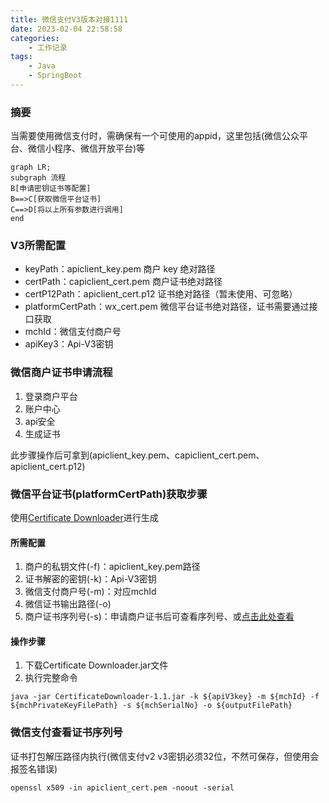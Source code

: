 ```yaml
---
title: 微信支付V3版本对接1111
date: 2023-02-04 22:58:58
categories: 
    - 工作记录
tags:
    - Java
    - SpringBoot
---
```



### 摘要
当需要使用微信支付时，需确保有一个可使用的appid，这里包括(微信公众平台、微信小程序、微信开放平台)等

```mermaid
graph LR;
subgraph 流程
B[申请密钥证书等配置]
B==>C[获取微信平台证书]
C==>D[将以上所有参数进行调用]
end
```

### V3所需配置
- keyPath：apiclient_key.pem 商户 key 绝对路径
- certPath：capiclient_cert.pem 商户证书绝对路径
- certP12Path：apiclient_cert.p12 证书绝对路径（暂未使用、可忽略）
- platformCertPath：wx_cert.pem 微信平台证书绝对路径，证书需要通过接口获取
- mchId：微信支付商户号
- apiKey3：Api-V3密钥

### 微信商户证书申请流程

1. 登录商户平台
2. 账户中心
3. api安全
4. 生成证书

此步骤操作后可拿到(apiclient_key.pem、capiclient_cert.pem、apiclient_cert.p12)

### 微信平台证书(platformCertPath)获取步骤

使用[Certificate Downloader](https://github.com/wechatpay-apiv3/CertificateDownloader)进行生成

#### 所需配置
1. 商户的私钥文件(-f)：apiclient_key.pem路径
2. 证书解密的密钥(-k)：Api-V3密钥
3. 微信支付商户号(-m)：对应mchId
4. 微信证书输出路径(-o)
5. 商户证书序列号(-s)：申请商户证书后可查看序列号、或[点击此处查看](#微信支付查看证书序列号)

#### 操作步骤
1. 下载Certificate Downloader.jar文件
2. 执行完整命令
   
```shell
java -jar CertificateDownloader-1.1.jar -k ${apiV3key} -m ${mchId} -f ${mchPrivateKeyFilePath} -s ${mchSerialNo} -o ${outputFilePath}
```

### 微信支付查看证书序列号

证书打包解压路径内执行(微信支付v2  v3密钥必须32位，不然可保存，但使用会报签名错误)
```shell
openssl x509 -in apiclient_cert.pem -noout -serial
```